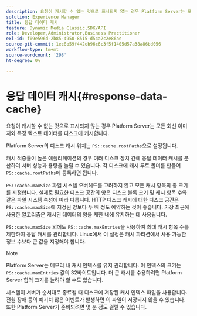 ```yaml
---
description: 요청이 캐시할 수 없는 것으로 표시되지 않는 경우 Platform Server는 모든 회신 이미지와 특정 텍스트 데이터를 디스크에 캐시합니다.
solution: Experience Manager
title: 응답 데이터 캐시
feature: Dynamic Media Classic,SDK/API
role: Developer,Administrator,Business Practitioner
exl-id: f09e596d-2b85-4950-8515-d54a2c2e86ae
source-git-commit: 1ec8b59f442eb96c6c3f5f1405d57a38a86bd056
workflow-type: tm+mt
source-wordcount: '298'
ht-degree: 0%

---
```


# 응답 데이터 캐시{#response-data-cache}

요청이 캐시할 수 없는 것으로 표시되지 않는 경우 Platform Server는 모든 회신 이미지와 특정 텍스트 데이터를 디스크에 캐시합니다.

Platform Server의 디스크 캐시 위치는 `PS::cache.rootPaths`으로 설정됩니다.

캐시 적중률이 높은 애플리케이션의 경우 여러 디스크 장치 간에 응답 데이터 캐시를 분산하여 서버 성능과 용량을 늘릴 수 있습니다. 각 디스크에 캐시 루트 폴더를 만들어 `PS::cache.rootPaths`에 등록하면 됩니다.

`PS::cache.maxSize` 파일 시스템 오버헤드를 고려하지 않고 모든 캐시 항목의 총 크기를 지정합니다. 실제로 필요한 디스크 공간의 양은 디스크 블록 크기 및 캐시 항목 수와 같은 파일 시스템 속성에 따라 다릅니다. HTTP 디스크 캐시에 대한 디스크 공간은 `PS::cache.maxSize`에 지정된 양보다 두 배 정도 예약하는 것이 좋습니다. 가장 최근에 사용한 알고리즘은 캐시된 데이터의 양을 제한 내에 유지하는 데 사용됩니다.

`PS::cache.maxSize` 외에도 `PS::cache.maxEntries`을 사용하여 최대 캐시 항목 수를 제한하여 응답 캐시를 관리합니다. Linux에서 이 설정은 캐시 파티션에서 사용 가능한 정보 수보다 큰 값을 지정해야 합니다.

>[!NOTE]
>
>Platform Server는 메모리 내 캐시 인덱스를 유지 관리합니다. 이 인덱스의 크기는 `PS::cache.maxEntries` 값의 32바이트입니다. 더 큰 캐시를 수용하려면 Platform Server 힙의 크기를 늘려야 할 수도 있습니다.

시스템이 서버가 순서대로 종료될 때 디스크에 저장된 캐시 인덱스 파일을 사용합니다. 전원 장애 등의 예기치 않은 이벤트가 발생하면 이 파일이 저장되지 않을 수 있습니다. 또한 Platform Server가 준비되려면 몇 분 정도 걸릴 수 있습니다.
